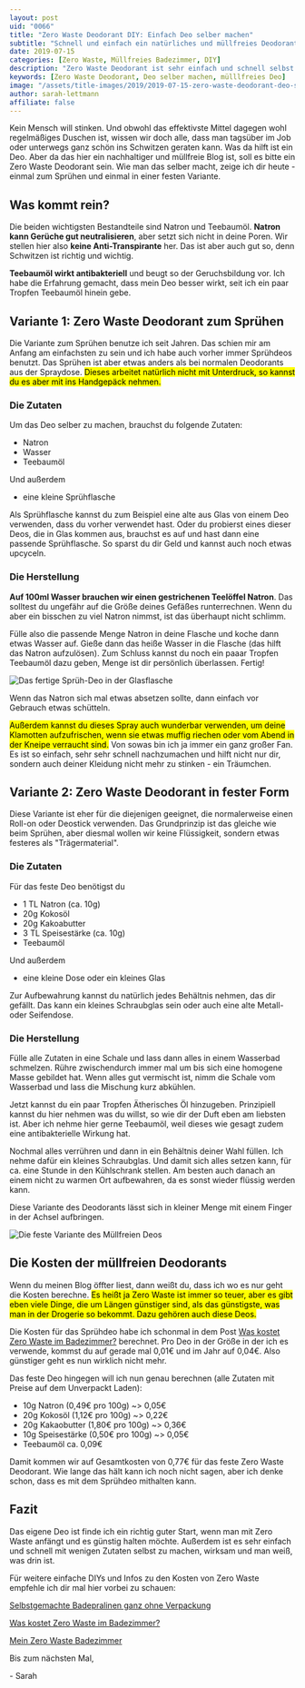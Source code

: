 ```yaml
---
layout: post
uid: "0066"
title: "Zero Waste Deodorant DIY: Einfach Deo selber machen"
subtitle: "Schnell und einfach ein natürliches und müllfreies Deodorant selber machen"
date: 2019-07-15
categories: [Zero Waste, Müllfreies Badezimmer, DIY]
description: "Zero Waste Deodorant ist sehr einfach und schnell selbst gemacht. Ich zeige dir sowohl eine Variante zum Sprühen als auch ein müllfreies Deo in fester Form."
keywords: [Zero Waste Deodorant, Deo selber machen, mülllfreies Deo]
image: "/assets/title-images/2019/2019-07-15-zero-waste-deodorant-deo-selber-machen.jpg"
author: sarah-lettmann
affiliate: false
---
```

Kein Mensch will stinken. Und obwohl das effektivste Mittel dagegen wohl regelmäßiges Duschen ist, wissen wir doch alle, dass man tagsüber im Job oder unterwegs ganz schön ins Schwitzen geraten kann. Was da hilft ist ein Deo. Aber da das hier ein nachhaltiger und müllfreie Blog ist, soll es bitte ein Zero Waste Deodorant sein. Wie man das selber macht, zeige ich dir heute - einmal zum Sprühen und einmal in einer festen Variante.

## Was kommt rein?
Die beiden wichtigsten Bestandteile sind Natron und Teebaumöl. **Natron kann Gerüche gut neutralisieren**, aber setzt sich nicht in deine Poren. Wir stellen hier also **keine Anti-Transpirante** her. Das ist aber auch gut so, denn Schwitzen ist richtig und wichtig.

**Teebaumöl wirkt antibakteriell** und beugt so der Geruchsbildung vor. Ich habe die Erfahrung gemacht, dass mein Deo besser wirkt, seit ich ein paar Tropfen Teebaumöl hinein gebe.

## Variante 1: Zero Waste Deodorant zum Sprühen
Die Variante zum Sprühen benutze ich seit Jahren. Das schien mir am Anfang am einfachsten zu sein und ich habe auch vorher immer Sprühdeos benutzt. Das Sprühen ist aber etwas anders als bei normalen Deodorants aus der Spraydose. <mark>Dieses arbeitet natürlich nicht mit Unterdruck, so kannst du es aber mit ins Handgepäck nehmen.</mark>

### Die Zutaten
Um das Deo selber zu machen, brauchst du folgende Zutaten:
- Natron
- Wasser
- Teebaumöl

Und außerdem
- eine kleine Sprühflasche

Als Sprühflasche kannst du zum Beispiel eine alte aus Glas von einem Deo verwenden, dass du vorher verwendet hast. Oder du probierst eines dieser Deos, die in Glas kommen aus, brauchst es auf und hast dann eine passende Sprühflasche. So sparst du dir Geld und kannst auch noch etwas upcyceln.

### Die Herstellung
**Auf 100ml Wasser brauchen wir einen gestrichenen Teelöffel Natron**. Das solltest du ungefähr auf die Größe deines Gefäßes runterrechnen. Wenn du aber ein bisschen zu viel Natron nimmst, ist das überhaupt nicht schlimm.

Fülle also die passende Menge Natron in deine Flasche und koche dann etwas Wasser auf. Gieße dann das heiße Wasser in die Flasche (das hilft das Natron aufzulösen). Zum Schluss kannst du noch ein paaar Tropfen Teebaumöl dazu geben, Menge ist dir persönlich überlassen. Fertig!

![Das fertige Sprüh-Deo in der Glasflasche](/assets/inpost-images/2019/2019-07-15-deo-zum-spruehen.jpg "© {{ site.title }}")

Wenn das Natron sich mal etwas absetzen sollte, dann einfach vor Gebrauch etwas schütteln.

<mark>Außerdem kannst du dieses Spray auch wunderbar verwenden, um deine Klamotten aufzufrischen, wenn sie etwas muffig riechen oder vom Abend in der Kneipe verraucht sind.</mark> Von sowas bin ich ja immer ein ganz großer Fan. Es ist so einfach, sehr sehr schnell nachzumachen und hilft nicht nur dir, sondern auch deiner Kleidung nicht mehr zu stinken - ein Träumchen.

## Variante 2: Zero Waste Deodorant in fester Form
Diese Variante ist eher für die diejenigen geeignet, die normalerweise einen Roll-on oder Deostick verwenden. Das Grundprinzip ist das gleiche wie beim Sprühen, aber diesmal wollen wir keine Flüssigkeit, sondern etwas festeres als "Trägermaterial".

### Die Zutaten
Für das feste Deo benötigst du
- 1 TL Natron (ca. 10g)
- 20g Kokosöl
- 20g Kakoabutter
- 3 TL Speisestärke (ca. 10g)
- Teebaumöl

Und außerdem
- eine kleine Dose oder ein kleines Glas

Zur Aufbewahrung kannst du natürlich jedes Behältnis nehmen, das dir gefällt. Das kann ein kleines Schraubglas sein oder auch eine alte Metall- oder Seifendose.

### Die Herstellung
Fülle alle Zutaten in eine Schale und lass dann alles in einem Wasserbad schmelzen. Rühre zwischendurch immer mal um bis sich eine homogene Masse gebildet hat. Wenn alles gut vermischt ist, nimm die Schale vom Wasserbad und lass die Mischung kurz abkühlen.

Jetzt kannst du ein paar Tropfen Ätherisches Öl hinzugeben. Prinzipiell kannst du hier nehmen was du willst, so wie dir der Duft eben am liebsten ist. Aber ich nehme hier gerne Teebaumöl, weil dieses wie gesagt zudem eine antibakterielle Wirkung hat.

Nochmal alles verrühren und dann in ein Behältnis deiner Wahl füllen. Ich nehme dafür ein kleines Schraubglas. Und damit sich alles setzen kann, für ca. eine Stunde in den Kühlschrank stellen. Am besten auch danach an einem nicht zu warmen Ort aufbewahren, da es sonst wieder flüssig werden kann.

Diese Variante des Deodorants lässt sich in kleiner Menge mit einem Finger in der Achsel aufbringen.

![Die feste Variante des Müllfreien Deos](/assets/inpost-images/2019/2019-07-15-festes-deodorant.jpg "© {{ site.title }}")

## Die Kosten der müllfreien Deodorants
Wenn du meinen Blog öffter liest, dann weißt du, dass ich wo es nur geht die Kosten berechne. <mark>Es heißt ja Zero Waste ist immer so teuer, aber es gibt eben viele Dinge, die um Längen günstiger sind, als das günstigste, was man in der Drogerie so bekommt. Dazu gehören auch diese Deos.</mark>

Die Kosten für das Sprühdeo habe ich schonmal in dem Post [Was kostet Zero Waste im Badezimmer?](/blog/was-kostet-zero-waste-im-badezimmer/) berechnet. Pro Deo in der Größe in der ich es verwende, kommst du auf gerade mal 0,01€ und im Jahr auf 0,04€. Also günstiger geht es nun wirklich nicht mehr.

Das feste Deo hingegen will ich nun genau berechnen (alle Zutaten mit Preise auf dem Unverpackt Laden):
- 10g Natron (0,49€ pro 100g) ~> 0,05€
- 20g Kokosöl (1,12€ pro 100g) ~> 0,22€
- 20g Kakaobutter (1,80€ pro 100g) ~> 0,36€
- 10g Speisestärke (0,50€ pro 100g) ~> 0,05€
- Teebaumöl ca. 0,09€

Damit kommen wir auf Gesamtkosten von 0,77€ für das feste Zero Waste Deodorant. Wie lange das hält kann ich noch nicht sagen, aber ich denke schon, dass es mit dem Sprühdeo mithalten kann.

## Fazit
Das eigene Deo ist finde ich ein richtig guter Start, wenn man mit Zero Waste anfängt und es günstig halten möchte. Außerdem ist es sehr einfach und schnell mit wenigen Zutaten selbst zu machen, wirksam und man weiß, was drin ist.

Für weitere einfache DIYs und Infos zu den Kosten von Zero Waste empfehle ich dir mal hier vorbei zu schauen:

[Selbstgemachte Badepralinen ganz ohne Verpackung](/blog/selbstgemachte-badepralinen/)

[Was kostet Zero Waste im Badezimmer?](/blog/was-kostet-zero-waste-im-badezimmer/)

[Mein Zero Waste Badezimmer](/blog/mein-zero-waste-badezimmer/)

Bis zum nächsten Mal,

\- Sarah
